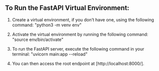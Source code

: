 ## To Run the FastAPI Virtual Environment:

1. Create a virtual environment, if you don’t have one, using the following command: "python3 -m venv env"

2. Activate the virtual environment by running the following command: "source env/bin/activate"

3. To run the FastAPI server, execute the following command in your terminal: "uvicorn main:app --reload"

4. You can then access the root endpoint at [http://localhost:8000/].
